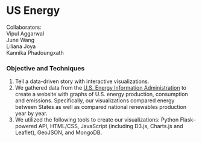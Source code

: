 # US Energy
Collaborators: 
</br>Vipul Aggarwal
</br>June Wang
</br>Liliana Joya
</br>Kannika Phadoungxath

### Objective and Techniques
1. Tell a data-driven story with interactive visualizations. 
2. We gathered data from the [U.S. Energy Information Administration](https://www.eia.gov) to create a website with graphs of U.S. energy production, consumption and emissions. Specifically, our visualizations compared energy between States as well as compared national renewables production year by year. 
3. We utilized the following tools to create our visualizations: Python Flask–powered API, HTML/CSS, JavaScript (including D3.js, Charts.js and Leaflet), GeoJSON, and MongoDB.





